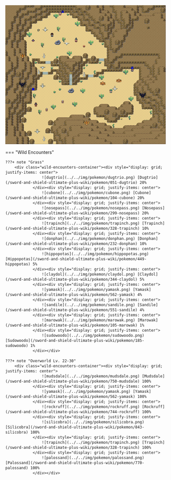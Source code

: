 <img src="../../img/routes/Wild Area 7 (Desert) North.png" alt="Wild Area 7 (Desert) North"/>

=== "Wild Encounters"


	???+ note "Grass"
		<div class="wild-encounters-container"><div style="display: grid; justify-items: center">
                    ![dugtrio](../../img/pokemon/dugtrio.png) [Dugtrio](/sword-and-shield-ultimate-plus-wiki/pokemon/051-dugtrio) 20%
                </div><div style="display: grid; justify-items: center">
                    ![cubone](../../img/pokemon/cubone.png) [Cubone](/sword-and-shield-ultimate-plus-wiki/pokemon/104-cubone) 20%
                </div><div style="display: grid; justify-items: center">
                    ![nosepass](../../img/pokemon/nosepass.png) [Nosepass](/sword-and-shield-ultimate-plus-wiki/pokemon/299-nosepass) 20%
                </div><div style="display: grid; justify-items: center">
                    ![trapinch](../../img/pokemon/trapinch.png) [Trapinch](/sword-and-shield-ultimate-plus-wiki/pokemon/328-trapinch) 10%
                </div><div style="display: grid; justify-items: center">
                    ![donphan](../../img/pokemon/donphan.png) [Donphan](/sword-and-shield-ultimate-plus-wiki/pokemon/232-donphan) 10%
                </div><div style="display: grid; justify-items: center">
                    ![hippopotas](../../img/pokemon/hippopotas.png) [Hippopotas](/sword-and-shield-ultimate-plus-wiki/pokemon/449-hippopotas) 5%
                </div><div style="display: grid; justify-items: center">
                    ![claydol](../../img/pokemon/claydol.png) [Claydol](/sword-and-shield-ultimate-plus-wiki/pokemon/344-claydol) 5%
                </div><div style="display: grid; justify-items: center">
                    ![yamask](../../img/pokemon/yamask.png) [Yamask](/sword-and-shield-ultimate-plus-wiki/pokemon/562-yamask) 4%
                </div><div style="display: grid; justify-items: center">
                    ![sandile](../../img/pokemon/sandile.png) [Sandile](/sword-and-shield-ultimate-plus-wiki/pokemon/551-sandile) 4%
                </div><div style="display: grid; justify-items: center">
                    ![marowak](../../img/pokemon/marowak.png) [Marowak](/sword-and-shield-ultimate-plus-wiki/pokemon/105-marowak) 1%
                </div><div style="display: grid; justify-items: center">
                    ![sudowoodo](../../img/pokemon/sudowoodo.png) [Sudowoodo](/sword-and-shield-ultimate-plus-wiki/pokemon/185-sudowoodo) 1%
                </div></div>

	???+ note "Overworld Lv. 22-30"
		<div class="wild-encounters-container"><div style="display: grid; justify-items: center">
                    ![mudsdale](../../img/pokemon/mudsdale.png) [Mudsdale](/sword-and-shield-ultimate-plus-wiki/pokemon/750-mudsdale) 100%
                </div><div style="display: grid; justify-items: center">
                    ![yamask](../../img/pokemon/yamask.png) [Yamask](/sword-and-shield-ultimate-plus-wiki/pokemon/562-yamask) 100%
                </div><div style="display: grid; justify-items: center">
                    ![rockruff](../../img/pokemon/rockruff.png) [Rockruff](/sword-and-shield-ultimate-plus-wiki/pokemon/744-rockruff) 100%
                </div><div style="display: grid; justify-items: center">
                    ![silicobra](../../img/pokemon/silicobra.png) [Silicobra](/sword-and-shield-ultimate-plus-wiki/pokemon/843-silicobra) 100%
                </div><div style="display: grid; justify-items: center">
                    ![trapinch](../../img/pokemon/trapinch.png) [Trapinch](/sword-and-shield-ultimate-plus-wiki/pokemon/328-trapinch) 100%
                </div><div style="display: grid; justify-items: center">
                    ![palossand](../../img/pokemon/palossand.png) [Palossand](/sword-and-shield-ultimate-plus-wiki/pokemon/770-palossand) 100%
                </div></div>



